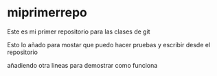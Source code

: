 # miprimerrepo
Este es mi primer repositorio para las clases de git

Esto lo añado para mostar que puedo hacer pruebas y escribir desde el repositorio

añadiendo otra lineas para demostrar como funciona
